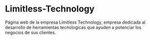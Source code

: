# Limitless-Technology
Página web de la empresa Limitless Technology, empresa dedicada al desarrollo de herramientas tecnologicas que ayuden a potenciar los negocios de sus clientes. 
